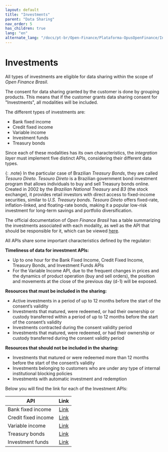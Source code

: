 ```yaml
---
layout: default
title: "Investments"
parent: "Data Sharing"
nav_order: 5
has_children: true
lang: "en"
alternate_lang: "/docs/pt-br/Open-Finance/Plataforma-OpusOpenFinance/Integração/OOF-Investimento/"
---
```


# Investments

All types of investments are eligible for data sharing within the scope of *Open Finance Brasil*.

The consent for data sharing granted by the customer is done by grouping products. This means that if the customer grants data sharing consent for "Investments", all modalities will be included.

The different types of investments are:

- Bank fixed income
- Credit fixed income
- Variable income
- Investment funds
- Treasury bonds

Since each of these modalities has its own characteristics, the *integration layer* must implement five distinct APIs, considering their different data types.

{: .note}
In the particular case of Brazilian *Treasury Bonds*, they are called *Tesouro Direto*. *Tesouro Direto* is a Brazilian government bond investment program that allows individuals to buy and sell Treasury bonds online. Created in 2002 by the *Brazilian National Treasury* and *B3* (the stock exchange), it provides retail investors with direct access to fixed-income securities, similar to *U.S. Treasury bonds*. *Tesouro Direto* offers fixed-rate, inflation-linked, and floating-rate bonds, making it a popular low-risk investment for long-term savings and portfolio diversification.

The official documentation of *Open Finance Brasil* has a table summarizing the investments associated with each modality, as well as the API that should be responsible for it, which can be viewed [here][Tabela-Investimento-OFB].

All APIs share some important characteristics defined by the regulator:

**Timeliness of data for investment APIs:**

- Up to one hour for the Bank Fixed Income, Credit Fixed Income, Treasury Bonds, and Investment Funds APIs
- For the Variable Income API, due to the frequent changes in prices and the dynamics of product operation (buy and sell orders), the position and movements at the close of the previous day (d-1) will be exposed.

**Resources that must be included in the sharing:**

- Active investments in a period of up to 12 months before the start of the consent’s validity
- Investments that matured, were redeemed, or had their ownership or custody transferred within a period of up to 12 months before the start of the consent’s validity
- Investments contracted during the consent validity period
- Investments that matured, were redeemed, or had their ownership or custody transferred during the consent validity period

**Resources that should not be included in the sharing:**

- Investments that matured or were redeemed more than 12 months before the start of the consent’s validity
- Investments belonging to customers who are under any type of internal institutional blocking policies
- Investments with automatic investment and redemption

Below you will find the link for each of the Investment APIs:

|API                        |Link                     |
|---------------------------|:-----------------------:|
|Bank fixed income          |[Link](./dados-investimentos/dados-renda-fixa-bancaria.html)|
|Credit fixed income        |[Link](./dados-investimentos/dados-renda-fixa-credito.html)|
|Variable income            |[Link](./dados-investimentos/dados-renda-variavel.html)|
|Treasury bonds             |[Link](./dados-investimentos/dados-tesouro.html)|
|Investment funds           |[Link](./dados-investimentos/dados-fundos.html)|

[Tabela-Investimento-OFB]: https://openfinancebrasil.atlassian.net/wiki/spaces/OF/pages/102957060/Orienta+es+-+DC+Investimentos
